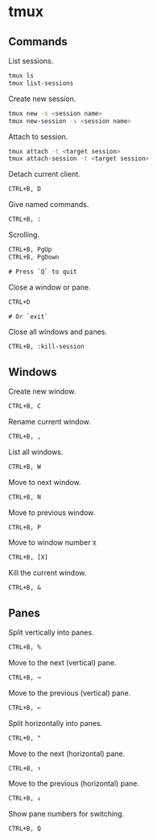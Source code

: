 # tmux

## Commands

List sessions.

```bash
tmux ls
tmux list-sessions
```

Create new session.

```bash
tmux new -s <session name>
tmux new-session -s <session name>
```

Attach to session.

```bash
tmux attach -t <target session>
tmux attach-session -t <target session>
```

Detach current client.

```txt
CTRL+B, D
```

Give named commands.

```txt
CTRL+B, :
```

Scrolling.

```txt
CTRL+B, PgUp
CTRL+B, PgDown

# Press `Q` to quit
```

Close a window or pane.

```txt
CTRL+D

# Or `exit`
```

Close all windows and panes.

```txt
CTRL+B, :kill-session
```

## Windows

Create new window.

```txt
CTRL+B, C
```

Rename current window.

```txt
CTRL+B, ,
```

List all windows.

```txt
CTRL+B, W
```

Move to next window.

```txt
CTRL+B, N
```

Move to previous window.

```txt
CTRL+B, P
```

Move to window number `X`

```txt
CTRL+B, [X]
```

Kill the current window.

```txt
CTRL+B, &
```

## Panes

Split vertically into panes.

```txt
CTRL+B, %
```

Move to the next (vertical) pane.

```txt
CTRL+B, →
```

Move to the previous (vertical) pane.

```txt
CTRL+B, ←
```

Split horizontally into panes.

```txt
CTRL+B, "
```

Move to the next (horizontal) pane.

```txt
CTRL+B, ↑
```

Move to the previous (horizontal) pane.

```txt
CTRL+B, ↓
```

Show pane numbers for switching.

```txt
CTRL+B, Q
```
